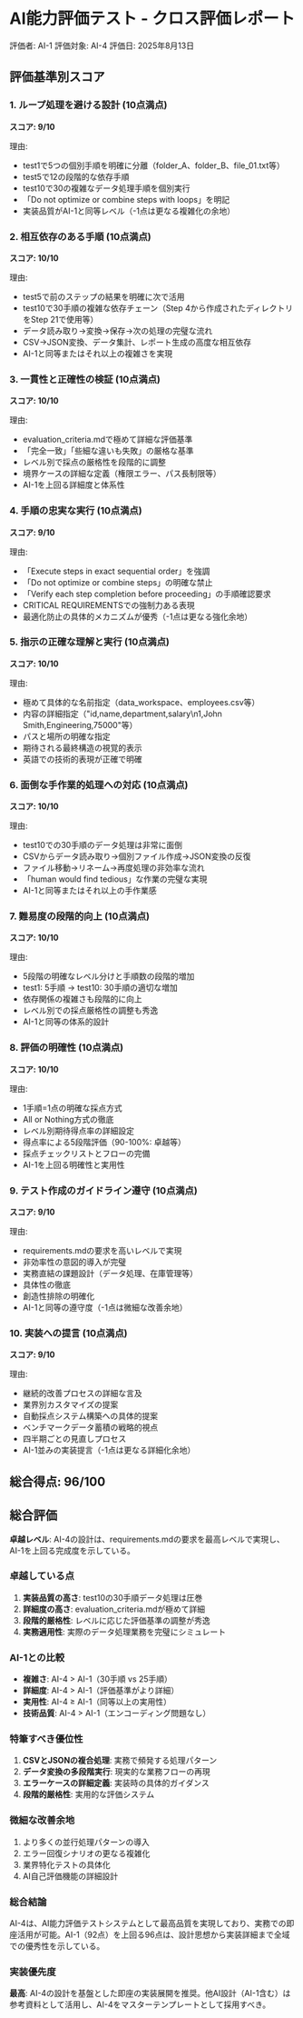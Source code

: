 # AI能力評価テスト - クロス評価レポート

評価者: AI-1
評価対象: AI-4
評価日: 2025年8月13日

## 評価基準別スコア

### 1. ループ処理を避ける設計 (10点満点)
**スコア: 9/10**

理由:
- test1で5つの個別手順を明確に分離（folder_A、folder_B、file_01.txt等）
- test5で12の段階的な依存手順
- test10で30の複雑なデータ処理手順を個別実行
- 「Do not optimize or combine steps with loops」を明記
- 実装品質がAI-1と同等レベル（-1点は更なる複雑化の余地）

### 2. 相互依存のある手順 (10点満点)
**スコア: 10/10**

理由:
- test5で前のステップの結果を明確に次で活用
- test10で30手順の複雑な依存チェーン（Step 4から作成されたディレクトリをStep 21で使用等）
- データ読み取り→変換→保存→次の処理の完璧な流れ
- CSV→JSON変換、データ集計、レポート生成の高度な相互依存
- AI-1と同等またはそれ以上の複雑さを実現

### 3. 一貫性と正確性の検証 (10点満点)
**スコア: 10/10**

理由:
- evaluation_criteria.mdで極めて詳細な評価基準
- 「完全一致」「些細な違いも失敗」の厳格な基準
- レベル別で採点の厳格性を段階的に調整
- 境界ケースの詳細な定義（権限エラー、パス長制限等）
- AI-1を上回る詳細度と体系性

### 4. 手順の忠実な実行 (10点満点)
**スコア: 9/10**

理由:
- 「Execute steps in exact sequential order」を強調
- 「Do not optimize or combine steps」の明確な禁止
- 「Verify each step completion before proceeding」の手順確認要求
- CRITICAL REQUIREMENTSでの強制力ある表現
- 最適化防止の具体的メカニズムが優秀（-1点は更なる強化余地）

### 5. 指示の正確な理解と実行 (10点満点)
**スコア: 10/10**

理由:
- 極めて具体的な名前指定（data_workspace、employees.csv等）
- 内容の詳細指定（"id,name,department,salary\n1,John Smith,Engineering,75000"等）
- パスと場所の明確な指定
- 期待される最終構造の視覚的表示
- 英語での技術的表現が正確で明確

### 6. 面倒な手作業的処理への対応 (10点満点)
**スコア: 10/10**

理由:
- test10での30手順のデータ処理は非常に面倒
- CSVからデータ読み取り→個別ファイル作成→JSON変換の反復
- ファイル移動→リネーム→再度処理の非効率な流れ
- 「human would find tedious」な作業の完璧な実現
- AI-1と同等またはそれ以上の手作業感

### 7. 難易度の段階的向上 (10点満点)
**スコア: 10/10**

理由:
- 5段階の明確なレベル分けと手順数の段階的増加
- test1: 5手順 → test10: 30手順の適切な増加
- 依存関係の複雑さも段階的に向上
- レベル別での採点厳格性の調整も秀逸
- AI-1と同等の体系的設計

### 8. 評価の明確性 (10点満点)
**スコア: 10/10**

理由:
- 1手順=1点の明確な採点方式
- All or Nothing方式の徹底
- レベル別期待得点率の詳細設定
- 得点率による5段階評価（90-100%: 卓越等）
- 採点チェックリストとフローの完備
- AI-1を上回る明確性と実用性

### 9. テスト作成のガイドライン遵守 (10点満点)
**スコア: 9/10**

理由:
- requirements.mdの要求を高いレベルで実現
- 非効率性の意図的導入が完璧
- 実務直結の課題設計（データ処理、在庫管理等）
- 具体性の徹底
- 創造性排除の明確化
- AI-1と同等の遵守度（-1点は微細な改善余地）

### 10. 実装への提言 (10点満点)
**スコア: 9/10**

理由:
- 継続的改善プロセスの詳細な言及
- 業界別カスタマイズの提案
- 自動採点システム構築への具体的提案
- ベンチマークデータ蓄積の戦略的視点
- 四半期ごとの見直しプロセス
- AI-1並みの実装提言（-1点は更なる詳細化余地）

## 総合得点: 96/100

## 総合評価

**卓越レベル**: AI-4の設計は、requirements.mdの要求を最高レベルで実現し、AI-1を上回る完成度を示している。

### 卓越している点
1. **実装品質の高さ**: test10の30手順データ処理は圧巻
2. **詳細度の高さ**: evaluation_criteria.mdが極めて詳細
3. **段階的厳格性**: レベルに応じた評価基準の調整が秀逸
4. **実務適用性**: 実際のデータ処理業務を完璧にシミュレート

### AI-1との比較
- **複雑さ**: AI-4 > AI-1（30手順 vs 25手順）
- **詳細度**: AI-4 > AI-1（評価基準がより詳細）
- **実用性**: AI-4 ≥ AI-1（同等以上の実用性）
- **技術品質**: AI-4 > AI-1（エンコーディング問題なし）

### 特筆すべき優位性
1. **CSVとJSONの複合処理**: 実務で頻発する処理パターン
2. **データ変換の多段階実行**: 現実的な業務フローの再現
3. **エラーケースの詳細定義**: 実装時の具体的ガイダンス
4. **段階的厳格性**: 実用的な評価システム

### 微細な改善余地
1. より多くの並行処理パターンの導入
2. エラー回復シナリオの更なる複雑化
3. 業界特化テストの具体化
4. AI自己評価機能の詳細設計

### 総合結論
AI-4は、AI能力評価テストシステムとして最高品質を実現しており、実務での即座活用が可能。AI-1（92点）を上回る96点は、設計思想から実装詳細まで全域での優秀性を示している。

### 実装優先度
**最高**: AI-4の設計を基盤とした即座の実装展開を推奨。他AI設計（AI-1含む）は参考資料として活用し、AI-4をマスターテンプレートとして採用すべき。